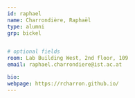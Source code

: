 ```yaml
---
id: raphael
name: Charrondière, Raphaël
type: alumni
grp: bickel


# optional fields
room: Lab Building West, 2nd floor, 109
email: raphael.charrondiere@ist.ac.at

bio:
webpage: https://rcharron.github.io/
---
```

